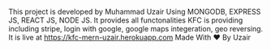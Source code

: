 This project is developed by Muhammad Uzair Using MONGODB, EXPRESS JS, REACT JS, NODE JS. It provides all functonalities KFC is providing including stripe, login with google, google maps integeration, geo reversing. It is live at https://kfc-mern-uzair.herokuapp.com Made With :heart: By Uzair
